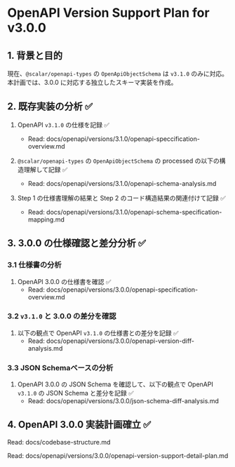 # OpenAPI Version Support Plan for v3.0.0
## 1. 背景と目的

現在、`@scalar/openapi-types` の `OpenApiObjectSchema` は `v3.1.0` のみに対応。本計画では、3.0.0 に対応する独立したスキーマ実装を作成。

## 2. 既存実装の分析 ✅

1. OpenAPI `v3.1.0` の仕様を記録 ✅

   - Read: docs/openapi/versions/3.1.0/openapi-speccification-overview.md

2. `@scalar/openapi-types` の `OpenApiObjectSchema` の processed の以下の構造理解して記録 ✅

   - Read: docs/openapi/versions/3.1.0/openapi-schema-analysis.md

3. Step 1 の仕様書理解の結果と Step 2 のコード構造結果の関連付けて記録 ✅
   - Read: docs/openapi/versions/3.1.0/openapi-schema-specification-mapping.md

## 3. 3.0.0 の仕様確認と差分分析 ✅

### 3.1 仕様書の分析

1. OpenAPI 3.0.0 の仕様書を確認 ✅
   - Read: docs/openapi/versions/3.0.0/openapi-specification-overview.md

### 3.2 `v3.1.0` と 3.0.0 の差分を確認

1. 以下の観点で OpenAPI `v3.1.0` の仕様書との差分を記録 ✅
   - Read: docs/openapi/versions/3.0.0/openapi-version-diff-analysis.md

### 3.3 JSON Schemaベースの分析

1. OpenAPI 3.0.0 の JSON Schema を確認して、以下の観点で OpenAPI `v3.1.0` の JSON Schema と差分を記録 ✅
   - Read: docs/openapi/versions/3.0.0/json-schema-diff-analysis.md

## 4. OpenAPI 3.0.0 実装計画確立 ✅

Read: docs/codebase-structure.md

Read: docs/openapi/versions/3.0.0/openapi-version-support-detail-plan.md
